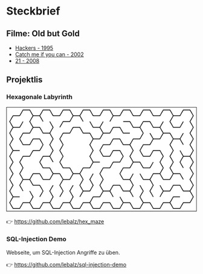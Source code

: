 # Steckbrief

## Filme: Old but Gold
- [Hackers - 1995](https://www.imdb.com/title/tt0113243/)
- [Catch me if you can - 2002](https://www.imdb.com/title/tt0264464/)
- [21 - 2008](https://www.imdb.com/title/tt0478087/)

## Projektlis

### Hexagonale Labyrinth

![Anwendung](images/hexa-maze.svg)

👉 https://github.com/lebalz/hex_maze


### SQL-Injection Demo

Webseite, um SQL-Injection Angriffe zu üben.

👉 https://github.com/lebalz/sql-injection-demo